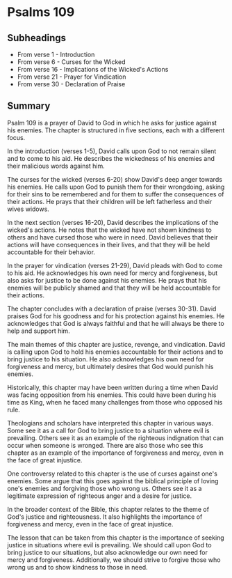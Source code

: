 # Psalms 109

## Subheadings

* From verse 1 - Introduction
* From verse 6 - Curses for the Wicked
* From verse 16 - Implications of the Wicked's Actions
* From verse 21 - Prayer for Vindication
* From verse 30 - Declaration of Praise

## Summary

Psalm 109 is a prayer of David to God in which he asks for justice against his enemies. The chapter is structured in five sections, each with a different focus.

In the introduction (verses 1-5), David calls upon God to not remain silent and to come to his aid. He describes the wickedness of his enemies and their malicious words against him. 

The curses for the wicked (verses 6-20) show David's deep anger towards his enemies. He calls upon God to punish them for their wrongdoing, asking for their sins to be remembered and for them to suffer the consequences of their actions. He prays that their children will be left fatherless and their wives widows.

In the next section (verses 16-20), David describes the implications of the wicked's actions. He notes that the wicked have not shown kindness to others and have cursed those who were in need. David believes that their actions will have consequences in their lives, and that they will be held accountable for their behavior.

In the prayer for vindication (verses 21-29), David pleads with God to come to his aid. He acknowledges his own need for mercy and forgiveness, but also asks for justice to be done against his enemies. He prays that his enemies will be publicly shamed and that they will be held accountable for their actions.

The chapter concludes with a declaration of praise (verses 30-31). David praises God for his goodness and for his protection against his enemies. He acknowledges that God is always faithful and that he will always be there to help and support him.

The main themes of this chapter are justice, revenge, and vindication. David is calling upon God to hold his enemies accountable for their actions and to bring justice to his situation. He also acknowledges his own need for forgiveness and mercy, but ultimately desires that God would punish his enemies.

Historically, this chapter may have been written during a time when David was facing opposition from his enemies. This could have been during his time as King, when he faced many challenges from those who opposed his rule.

Theologians and scholars have interpreted this chapter in various ways. Some see it as a call for God to bring justice to a situation where evil is prevailing. Others see it as an example of the righteous indignation that can occur when someone is wronged. There are also those who see this chapter as an example of the importance of forgiveness and mercy, even in the face of great injustice.

One controversy related to this chapter is the use of curses against one's enemies. Some argue that this goes against the biblical principle of loving one's enemies and forgiving those who wrong us. Others see it as a legitimate expression of righteous anger and a desire for justice.

In the broader context of the Bible, this chapter relates to the theme of God's justice and righteousness. It also highlights the importance of forgiveness and mercy, even in the face of great injustice.

The lesson that can be taken from this chapter is the importance of seeking justice in situations where evil is prevailing. We should call upon God to bring justice to our situations, but also acknowledge our own need for mercy and forgiveness. Additionally, we should strive to forgive those who wrong us and to show kindness to those in need.